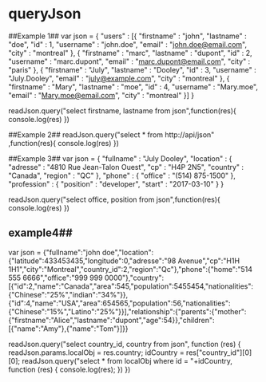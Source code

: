 # queryJson

##Example 1##
var json = {
"users" : [{
            "firstname" : "john",
            "lastname" : "doe",
            "id" : 1,
            "username" : "john.doe",
            "email" : "john.doe@email.com",
            "city" : "montreal"
            },
            {
            "firstname" : "marc",
            "lastname" : "dupont",
            "id" : 2,
            "username" : "marc.dupont",
            "email" : "marc.dupont@email.com",
            "city" : "paris"
            },
            {
            "firstname" : "July",
	    "lastname" : "Dooley",
            "id" : 3,
            "username" : "July.Dooley",
            "email" : "july@example.com",
            "city" : "montreal"
            },
            {
            "firstname" : "Mary",
            "lastname" : "moe",
            "id" : 4,
            "username" : "Mary.moe",
            "email" : "Mary.moe@email.com",
            "city" : "montreal"
            }]
}

readJson.query("select firstname, lastname from json",function(res){
  console.log(res)
})

##Example 2##
readJson.query("select * from http://api/json" ,function(res){
  console.log(res)
})

##Example 3##
var json = {
    "fullname" : "July Dooley",
    "location" : {
        "adresse" : "4810 Rue Jean-Talon Ouest",
        "cp" : "H4P 2N5",
        "country" : "Canada",
        "region" : "QC"
    },
    "phone" : {
    	"office" : "(514) 875-1500"
    },
    "profession" : {
        "position" : "developer",
        "start" : "2017-03-10"
    }
}

readJson.query("select office, position from json",function(res){
  console.log(res)
})

## example4##
var json = {"fullname":"john doe","location":{"latitude":433453435,"longitude":0,"adresse":"98 Avenue","cp":"H1H 1H1","city":"Montreal","country_id":2,"region":"Qc"},"phone":{"home":"514 555 6666","office":"999 999 0000"},"country":[{"id":2,"name":"Canada","area":545,"population":5455454,"nationalities":{"Chinese":"25%","indian":"34%"}},{"id":4,"name":"USA","area":654565,"population":56,"nationalities":{"Chinese":"15%","Latino":"25%"}}],"relationship":{"parents":{"mother":{"firstname":"Alice","lastname":"dupont","age":54}},"children":[{"name":"Amy"},{"name":"Tom"}]}}

readJson.query("select country_id, country from json", function (res) {
 readJson.params.localObj = res.country;
 idCountry = res["country_id"][0][0];
 readJson.query("select * from localObj where id = "+idCountry, function (res) {
     	console.log(res);
    })
})
